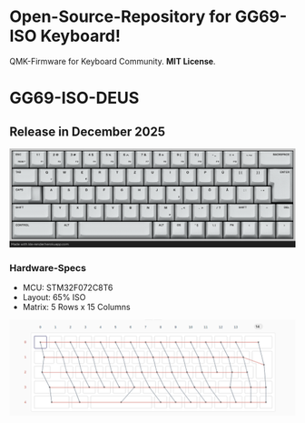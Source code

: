 
# Open-Source-Repository for GG69-ISO Keyboard!
QMK-Firmware for Keyboard Community.
**MIT License**.

# GG69-ISO-DEUS
## Release in December 2025
![DEUS LAYOUT](images/gg69_deus_keymaping.png)

### Hardware-Specs
* MCU: STM32F072C8T6
* Layout: 65% ISO
* Matrix: 5 Rows x 15 Columns

![GG69 ISO MATRIX](images/gg69_matrix.png)
